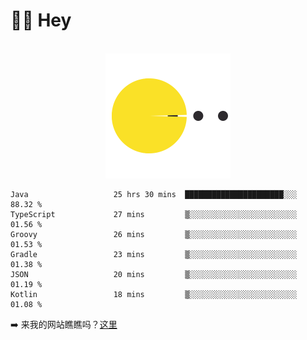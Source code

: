 
# 👋🏻 Hey
<div align="center">
	<br>
	<img src="https://raw.githubusercontent.com/Aniket965/Aniket965/master/pacman.svg?sanitize=true" width="200" height="200">
	<br>
</div>

<!--START_SECTION:waka-->

```text
Java                   25 hrs 30 mins  ██████████████████████░░░   88.32 %
TypeScript             27 mins         ▒░░░░░░░░░░░░░░░░░░░░░░░░   01.56 %
Groovy                 26 mins         ▒░░░░░░░░░░░░░░░░░░░░░░░░   01.53 %
Gradle                 23 mins         ▒░░░░░░░░░░░░░░░░░░░░░░░░   01.38 %
JSON                   20 mins         ▒░░░░░░░░░░░░░░░░░░░░░░░░   01.19 %
Kotlin                 18 mins         ▒░░░░░░░░░░░░░░░░░░░░░░░░   01.08 %
```

<!--END_SECTION:waka-->

 ➡️  来我的网站瞧瞧吗？[这里](https://www.shaolongfei.com)
